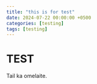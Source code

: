 ```yaml
---
title: "this is for test"
date: 2024-07-22 00:00:00 +0500
categories: [testing]
tags: [testing]
---
```




# TEST

Tail ka omelaite.

